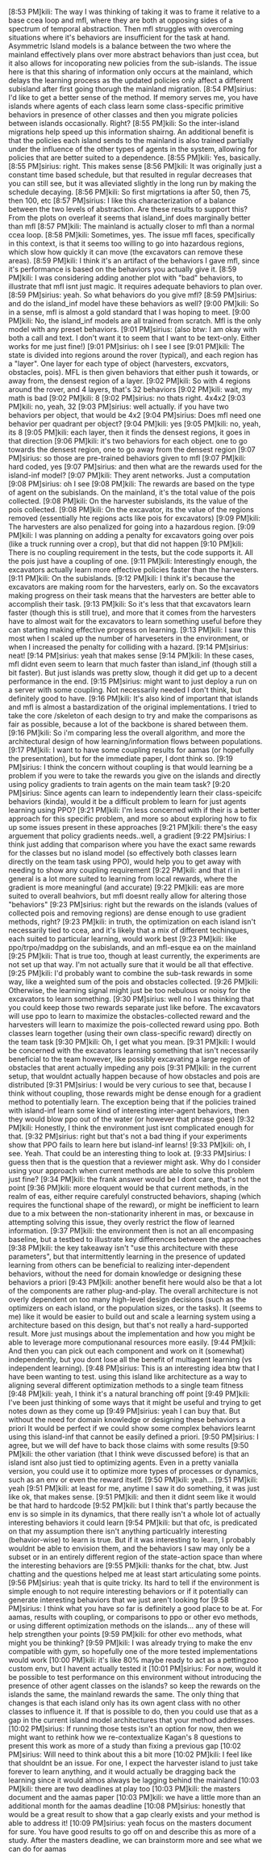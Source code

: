 [8:53 PM]kili: The way I was thinking of taking it was to frame it relative to a base ccea loop and mfl, where they are both at opposing sides of a spectrum of temporal abstraction. Then mfl struggles with overcoming situations where it's behaviors are insufficient for the task at hand. Asymmetric Island models is a balance between the two where the mainland effectively plans over more abstract behaviors than just ccea, but it also allows for incoporating new policies from the sub-islands. The issue here is that this sharing of information only occurs at the mainland, which delays the learning process as the updated policies only affect a different subisland after first going thorugh the mainland migration.
[8:54 PM]sirius: I'd like to get a better sense of the method. If memory serves me, you have islands where agents of each class learn some class-specific primitive behaviors in presence of other classes and then you migrate policies between islands occasionally. Right?
[8:55 PM]kili: So the inter-island migrations help speed up this information shairng. An additional benefit is that the policies each island sends to the mainland is also trained partially under the influence of the other types of agents in the system, allowing for policies that are better suited to a dependence.
[8:55 PM]kili: Yes, basically.
[8:55 PM]sirius: right. This makes sense
[8:56 PM]kili: It was originally just a constant time based schedule, but that resulted in regular decreases that you can still see, but it was alleviated slightly in the long run by making the schedule decaying.
[8:56 PM]kili: So first migrtations ia after 50, then 75, then 100, etc
[8:57 PM]sirius: I like this characterization of a balance between the two levels of abstraction. Are these results to support this? From the plots on overleaf it seems that island_inf does marginally better than mfl
[8:57 PM]kili: The mainland is actually closer to mfl than a normal ccea loop.
[8:58 PM]kili: Sometimes, yes. The issue mfl faces, specifically in this context, is that it seems too willing to go into hazardous regions, which slow how quickly it can move (the excavators can remove these areas).
[8:59 PM]kili: I think it's an artifact of the behaviors I gave mfl, since it's performance is based on the behaviors you actually give it.
[8:59 PM]kili: I was considering adding another plot with "bad" behaviors, to illustrate that mfl isnt just magic. It requires adequate behaviors to plan over. 
[8:59 PM]sirius: yeah. So what behaviors do you give mfl?
[8:59 PM]sirius: and do the island_inf model have these behaviors as well?
[9:00 PM]kili: So in a sense, mfl is almost a gold standard that I was hoping to meet.
[9:00 PM]kili: No, the island_inf models are all trained from scratch. Mfl is the only model with any preset behaviors.
[9:01 PM]sirius: (also btw: I am okay with both a call and text. I don't want it to seem that I want to be text-only. Either works for me just fine!)
[9:01 PM]sirius: oh I see I see
[9:01 PM]kili: The state is divided into regions around the rover (typical), and each region has a "layer". One layer for each type of object (harvesters, excvators, obstacles, pois). MFL is then given behaviors that either push it towards, or away from, the densest region of a layer.
[9:02 PM]kili: So with 4 regions around the rover, and 4 layers, that's 32 behaviors
[9:02 PM]kili: wait, my math is bad
[9:02 PM]kili: 8
[9:02 PM]sirius: no thats right. 4x4x2
[9:03 PM]kili: no, yeah, 32
[9:03 PM]sirius: well actually. if you have two behaviors per object, that would be 4x2
[9:04 PM]sirius: Does mfl need one behavior per quadrant per object?
[9:04 PM]kili: yes
[9:05 PM]kili: no, yeah, its 8
[9:05 PM]kili: each layer, then it finds the densest regions, it goes in that direction
[9:06 PM]kili: it's two behaviors for each object. one to go towards the densest region, one to go away from the densest region 
[9:07 PM]sirius: so those are pre-trained behaviors given to mfl
[9:07 PM]kili: hard coded, yes
[9:07 PM]sirius: and then what are the rewards used for the island-inf model?
[9:07 PM]kili: They arent networks. Just a computation
[9:08 PM]sirius: oh I see
[9:08 PM]kili: The rewards are based on the type of agent on the subislands. On the mainland, it's the total value of the pois collected.
[9:08 PM]kili: On the harvester subislands, its the value of the pois collected.
[9:08 PM]kili: On the excavator, its the value of the regions removed (essentially hte regions acts like pois for excavators)
[9:09 PM]kili: The harvesters are also penalized for going into a hazardous region.
[9:09 PM]kili: I was planning on adding a penalty for excavators going over pois (like a truck running over a crop), but that did not happen
[9:10 PM]kili: There is no coupling requirement in the tests, but the code supports it. All the pois just have a coupling of one.
[9:11 PM]kili: Interestingly enough, the excavators actually learn more effective policies faster than the harvesters.
[9:11 PM]kili: On the subislands.
[9:12 PM]kili: I think it's because the excavators are making room for the harvesters, early on. So the excavators making progress on their task means that the harvesters are better able to accomplish their task.
[9:13 PM]kili: So it's less that that excavators learn faster (though this is still true), and more that it comes from the harvesters have to almost wait for the excavators to learn something useful before they can starting making effective progress on learning.
[9:13 PM]kili: I saw this most when I scaled up the number of harveseters in the environment, or when I increased the penalty for colliding with a hazard.
[9:14 PM]sirius: neat!
[9:14 PM]sirius: yeah that makes sense
[9:14 PM]kili: In these cases, mfl didnt even seem to learn that much faster than island_inf (though still a bit faster). But just islands was pretty slow, though it did get up to a decent performance in the end.
[9:15 PM]sirius: might want to just deploy a run on a server with some coupling. Not necessarily needed I don't think, but definitely good to have.
[9:16 PM]kili: It's also kind of important that islands and mfl is almost a bastardization of the original implementations. I tried to take the core /skeleton of each design to try and make the comparisons as fair as possible, because a lot of the backbone is shared between them.
[9:16 PM]kili: So i'm comparing less the overall algorithm, and more the architectural design of how learning/information flows between populations. 
[9:17 PM]kili: I want to have some coupling results for aamas (or hopefully the presentation), but for the immediate paper, I dont think so.
[9:19 PM]sirius: I think the concern without coupling is that would learning be a problem if you were to take the rewards you give on the islands and directly using policy gradients to train agents on the main team task?
[9:20 PM]sirius: Since agents can learn to independently learn their class-speicifc behaviors (kinda), would it be a difficult problem to learn for just agents learning using PPO?
[9:21 PM]kili: I'm less concerned with if their is a better approach for this specific problem, and more so about exploring how to fix up some issues present in these approaches
[9:21 PM]kili: there's the easy arguement that policy gradients needs..well, a gradient
[9:22 PM]sirius: I think just adding that comparison where you have the exact same rewards for the classes but no island model (so effectively both classes learn directly on the team task using PPO), would help you to get away with needing to show any coupling requirement
[9:22 PM]kili: and that rl in general is a lot more suited to learning from local rewards, where the gradient is more meaningful (and accurate)
[9:22 PM]kili: eas are more suited to overall beahviors, but mfl doesnt really allow for altering those "behaviors"
[9:23 PM]sirius: right but the rewards on the islands (values of collected pois and removing regions) are dense enough to use gradient methods, right?
[9:23 PM]kili: in truth, the optimization on each island isn't necessarily tied to ccea, and it's likely that a mix of different techinques, each suited to particular learning, would work best
[9:23 PM]kili: like ppo/trpo/maddpg on the subislands, and an mfl-esque ea on the mainland
[9:25 PM]kili: That is true too, though at least currently, the experiments are not set up that way. I'm not actually sure that it would be all that effective.
[9:25 PM]kili: I'd probably want to combine the sub-task rewards in some way, like a weighted sum of the pois and obstacles collected.
[9:26 PM]kili: Otherwise, the learning signal might just be too nebulous or noisy for the excavators to learn something.
[9:30 PM]sirius: well no I was thinking that you could keep those two rewards separate just like before. The excavators will use ppo to learn to maximize the obstacles-collected reward and the harvesters will learn to maximize the pois-collected reward using ppo. Both classes learn together (using their own class-specific reward) directly on the team task
[9:30 PM]kili: Oh, I get what you mean.
[9:31 PM]kili: I would be concerned with the excavators learning something that isn't necessarily beneficial to the team however, like possibly excavating a large region of obstacles that arent actually impeding any pois
[9:31 PM]kili: in the current setup, that wouldnt actually happen because of how obstacles and pois are distributed
[9:31 PM]sirius: I would be very curious to see that, because I think without coupling, those rewards might be dense enough for a gradient method to potentially learn. The exception being that if the policies trained with island-inf learn some kind of interesting inter-agent behaviors, then they would blow ppo out of the water (or however that phrase goes)
[9:32 PM]kili: Honestly, I think the environment just isnt complicated enough for that.
[9:32 PM]sirius: right but that's not a bad thing if your experiments show that PPO fails to learn here but island-inf learns!
[9:33 PM]kili: oh, I see. Yeah. That could be an interesting thing to look at.
[9:33 PM]sirius: I guess then that is the question that a reviewer might ask. Why do I consider using your approach when current methods are able to solve this problem just fine?
[9:34 PM]kili: the frank answer would be I dont care, that's not the point
[9:36 PM]kili: more eloquent would be that current methods, in the realm of eas, either require carefulyl constructed behaviors, shaping (which requires the functional shape of the reward), or might be inefficient to learn due to a mix between the non-stationarity inherent in mas, or bexcause in attempting solving this issue, they overly restrict the flow of learned information.
[9:37 PM]kili: the environment then is not an all encompasing baseline, but a testbed to illustrate key differences between the approaches 
[9:38 PM]kili: the key takeaway isn't "use this architecture with these parameters", but that intermittently learning in the presence of updated learning from others can be beneficial to realizing inter-dependent behaviors, without the need for domain knowledge or designing these behaviors a priori 
[9:43 PM]kili: another benefit here would also be that a lot of the components are rather plug-and-play. The overall architecture is not overly dependent on too many high-level design decisions (such as the optimizers on each island, or the population sizes, or the tasks). It (seems to me) like it would be easier to build out and scale a learning system using a architecture based on this design, but that's not really a hard-supported result. More just musings about the implementation and how you might be able to leverage more computionanal resources more easily.
[9:44 PM]kili: And then you can pick out each component and work on it (somewhat) independently, but you dont lose all the benefit of multiagent learning (vs independent learning).
[9:48 PM]sirius: This is an interesting idea btw that I have been wanting to test. using this island like architecture as a way to aligning several different optimization methods to a single team fitness
[9:48 PM]kili: yeah, I think it's a natural branching off point
[9:49 PM]kili: I've been just thinking of some ways that it might be useful and trying to get notes down as they come up 
[9:49 PM]sirius: yeah I can buy that. But
without the need for domain knowledge or designing these behaviors a priori 
It would be perfect if we could show some complex behaviors learnt using this island-inf that cannot be easily defined a priori.
[9:50 PM]sirius: I agree, but we will def have to back those claims with some results
[9:50 PM]kili: the other variation (that I think weve discussed before) is that an island isnt also just tied to optimizing agents. Even in a pretty vanialla version, you could use it to optimize more types of processes or dynamics, such as an env or even the reward itself.
[9:50 PM]kili: yeah...
[9:51 PM]kili: yeah
[9:51 PM]kili: at least for me, anytime I saw it do something, it was just like ok, that makes sense.
[9:51 PM]kili: and then it didnt seem like it would be that hard to hardcode
[9:52 PM]kili: but I think that's partly because the env is so simple in its dynamics, that there really isn't a whole lot of actually interesting behaviors it could learn
[9:54 PM]kili: but that ofc, is predicated on that my assumption there isn't anything particualrly interesting (behavior-wise) to learn is true. But if it was interesting to learn, I probably wouldnt be able to envision them, and the behaviors I saw may only be a subset or in an entirely different region of the state-action space than where the interesting behaviors are
[9:55 PM]kili: thanks for the chat, btw. Just chatting and the questions helped me at least start articulating some points. 
[9:56 PM]sirius: yeah that is quite tricky. Its hard to tell if the environment is simple enough to not require interesting behaviors or if it potentially can generate interesting behaviors that we just aren't looking for
[9:58 PM]sirius: I think what you have so far is definitely a good place to be at. For aamas, results with coupling, or comparisons to ppo or other evo methods, or using different optimization methods on the islands... any of these will help strengthen your points
[9:59 PM]kili: for other evo methods, what might you be thinking?
[9:59 PM]kili: I was already trying to make the env compatible with gym, so hopefully one of the more tested implementations would work
[10:00 PM]kili: it's like 80% maybe ready to act as a pettingzoo custom env, but I havent actually tested it 
[10:01 PM]sirius: For now, would it be possible to test performance on this environment without introducing the presence of other agent classes on the islands? so keep the rewards on the islands the same, the mainland rewards the same. The only thing that changes is that each island only has its own agent class with no other classes to influence it. If that is possible to do, then you could use that as a gap in the current island model architectures that your method addresses.
[10:02 PM]sirius: If running those tests isn't an option for now, then we might want to rethink how we re-contextualize Kagan's 8 questions to present this work as more of a study than fixing a previous gap
[10:02 PM]sirius: Will need to think about this a bit more
[10:02 PM]kili: I feel like that shouldnt be an issue. For one, I expect the harvester island to just take forever to learn anything, and it would actually be dragging back the learning since it would almos always be lagging behind the mainland
[10:03 PM]kili: there are two deadlines at play too
[10:03 PM]kili: the masters document and the aamas paper
[10:03 PM]kili: we have a little more than an additional month for the aamas deadline 
[10:08 PM]sirius: honestly that would be a great result to show that a gap clearly exists and your method is able to address it! 
[10:09 PM]sirius: yeah focus on the masters document for sure. You have good results to go off on and describe this as more of a study. After the masters deadline, we can brainstorm more and see what we can do for aamas